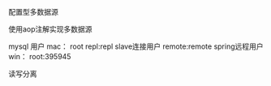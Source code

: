 配置型多数据源

使用aop注解实现多数据源

mysql 用户
mac：
root
repl:repl slave连接用户
remote:remote spring远程用户
win：
root:395945

读写分离